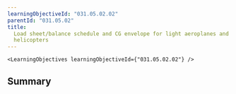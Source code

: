 ```yaml
---
learningObjectiveId: "031.05.02.02"
parentId: "031.05.02"
title:
  Load sheet/balance schedule and CG envelope for light aeroplanes and for
  helicopters
---
```


```tsx eval
<LearningObjectives learningObjectiveId={"031.05.02.02"} />
```

## Summary
